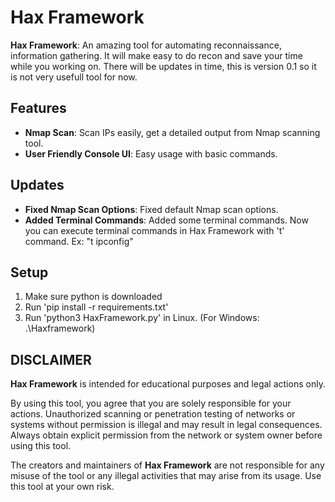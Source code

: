 # Hax Framework

**Hax Framework**: An amazing tool for automating reconnaissance, information gathering. It will make easy to do recon and save your time while you working on. There will be updates in time, this is version 0.1 so it is not very usefull tool for now.

## Features

- **Nmap Scan**: Scan IPs easily, get a detailed output from Nmap scanning tool.
- **User Friendly Console UI**: Easy usage with basic commands.

## Updates
- **Fixed Nmap Scan Options**: Fixed default Nmap scan options.
- **Added Terminal Commands**: Added some terminal commands. Now you can execute terminal commands in Hax Framework with 't' command. Ex: "t ipconfig"

## Setup

1. Make sure python is downloaded
2. Run 'pip install -r requirements.txt'
3. Run 'python3 HaxFramework.py' in Linux. (For Windows: .\Haxframework)

## DISCLAIMER

**Hax Framework** is intended for educational purposes and legal actions only.

By using this tool, you agree that you are solely responsible for your actions. Unauthorized scanning or penetration testing of networks or systems without permission is illegal and may result in legal consequences. Always obtain explicit permission from the network or system owner before using this tool.

The creators and maintainers of **Hax Framework** are not responsible for any misuse of the tool or any illegal activities that may arise from its usage. Use this tool at your own risk.
